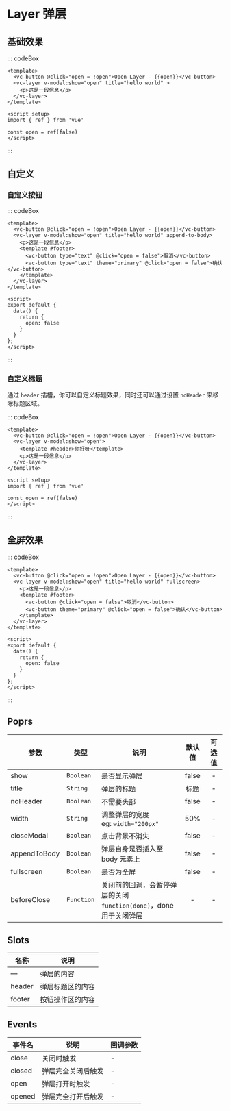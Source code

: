 # Layer 弹层

## 基础效果

::: codeBox 
```vue
<template>
  <vc-button @click="open = !open">Open Layer - {{open}}</vc-button>
  <vc-layer v-model:show="open" title="hello world" >
    <p>这是一段信息</p>
  </vc-layer>
</template>

<script setup>
import { ref } from 'vue'

const open = ref(false)
</script>
```
:::

## 自定义

### 自定义按钮

::: codeBox 
```vue
<template>
  <vc-button @click="open = !open">Open Layer - {{open}}</vc-button>
  <vc-layer v-model:show="open" title="hello world" append-to-body>
    <p>这是一段信息</p>
    <template #footer>
      <vc-button type="text" @click="open = false">取消</vc-button>
      <vc-button type="text" theme="primary" @click="open = false">确认</vc-button>
    </template>
  </vc-layer>
</template>

<script>
export default {
  data() {
    return {
      open: false
    }
  }
};
</script>
```
:::

### 自定义标题

通过 `header` 插槽，你可以自定义标题效果，同时还可以通过设置 `noHeader` 来移除标题区域。

::: codeBox 
```vue
<template>
  <vc-button @click="open = !open">Open Layer - {{open}}</vc-button>
  <vc-layer v-model:show="open">
    <template #header>你好呀</template>
    <p>这是一段信息</p>
  </vc-layer>
</template>

<script setup>
import { ref } from 'vue'

const open = ref(false)
</script>
```
:::


## 全屏效果

::: codeBox 
```vue
<template>
  <vc-button @click="open = !open">Open Layer - {{open}}</vc-button>
  <vc-layer v-model:show="open" title="hello world" fullscreen>
    <p>这是一段信息</p>
    <template #footer>
      <vc-button @click="open = false">取消</vc-button>
      <vc-button theme="primary" @click="open = false">确认</vc-button>
    </template>
  </vc-layer>
</template>

<script>
export default {
  data() {
    return {
      open: false
    }
  }
};
</script>
```
:::

## Poprs

| 参数 | 类型 | 说明 | 默认值 | 可选值 |
|---|---|---|:---:|:---:|
| show | `Boolean` | 是否显示弹层 | false | - |
| title | `String` | 弹层的标题 | 标题 | - |
| noHeader | `Boolean` | 不需要头部 | false | - |
| width | `String` | 调整弹层的宽度<br>eg: `width="200px"` | 50% | - |
| closeModal | `Boolean` | 点击背景不消失 | false | - |
| appendToBody | `Boolean` | 弹层自身是否插入至 body 元素上 | false | - |
| fullscreen | `Boolean` | 是否为全屏 | false | - |
| beforeClose | `Function` | 关闭前的回调，会暂停弹层的关闭<br/>`function(done)`，done 用于关闭弹层 | - | - |

## Slots

| 名称 | 说明 |
| --- | --- |
| — | 弹层的内容 |
| header | 弹层标题区的内容 |
| footer | 按钮操作区的内容 |

## Events

| 事件名 | 说明 | 回调参数 |
| --- | --- | --- |
| close | 关闭时触发 | - |
| closed | 弹层完全关闭后触发 | - |
| open | 弹层打开时触发 | - |
| opened | 弹层完全打开后触发 | - |